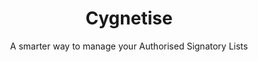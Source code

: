 ---
layout: project

title: Cygnetise
subtitle: A smarter way to manage your Authorised Signatory Lists
industry: Legal
technology: Ethereum
deliverables: 

summary: Cygnetise is a decentralised digital platform built on the blockchain that solves the pain of managing your Authorised Signatory Lists, making it secure and efficient.

challenge: 
    <p class="body--bold">Organisations usually have an authorised signatory database, where only individuals on the list have the authority to sign off invoice payments, contracts and other legal documents on behalf of their department or organisation as a whole.</p>
    <p>Currently, most authorised signatory databases are paper-based and are handled manually, where thousands of man hours are wasted every year in compiling, scanning, distributing and updating the lists. Cygnetise wanted to change that by automating the process for a more transparent and efficient way to handle the authorised signatory database suited for all organisations.</p>
    <p>Besides the fact that paper-based lists are time and effort consuming, the lack of reconciliation and live updates opens up many possibilities of fraud, as signatories that are no longer authorised can provide signed documents that are harder to verify.</p>

delivery:
    <p>Applied Blockchain proposed decentralising control and building the authorised signatory database on a private blockchain.</p>
    <p>Applied Blockchain delivered an end-to-end solution from ground-up, where the signatory lists are managed and shared via a smart blockchain contract. The platform was designed to reduce admin work for the user, and to simplify collating and editing of the database.</p>
---